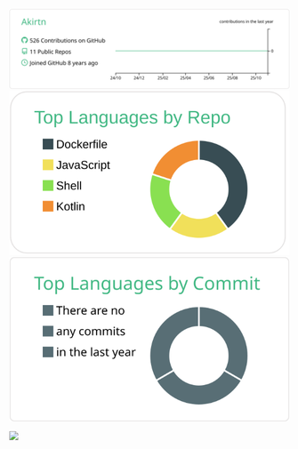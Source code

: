 [![](https://raw.githubusercontent.com/Akirtn/Akirtn/master/profile-summary-card-output/vue/0-profile-details.svg)](https://github.com/Akirtn/github-profile-summary-cards)
[![](https://raw.githubusercontent.com/Akirtn/Akirtn/master/profile-summary-card-output/vue/1-repos-per-language.svg)](https://github.com/Akirtn/github-profile-summary-cards)
[![](https://raw.githubusercontent.com/Akirtn/Akirtn/master/profile-summary-card-output/vue/2-most-commit-language.svg)](https://github.com/Akirtn/github-profile-summary-cards)

![](https://komarev.com/ghpvc/?username=Akirtn&color=green)
